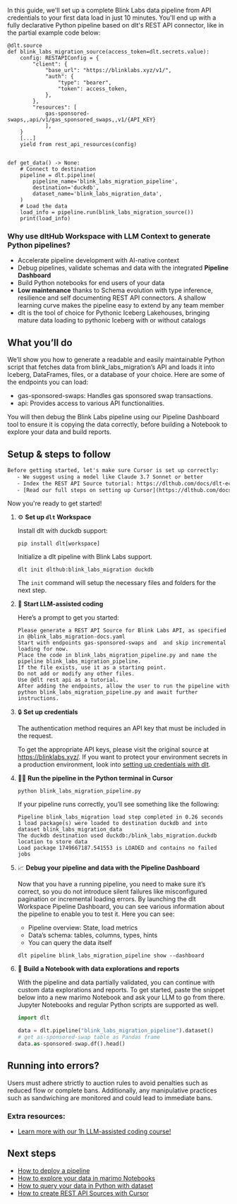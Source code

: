 In this guide, we'll set up a complete Blink Labs data pipeline from API credentials to your first data load in just 10 minutes. You'll end up with a fully declarative Python pipeline based on dlt's REST API connector, like in the partial example code below:

```python-outcome
@dlt.source
def blink_labs_migration_source(access_token=dlt.secrets.value):
    config: RESTAPIConfig = {
        "client": {
            "base_url": "https://blinklabs.xyz/v1/",
            "auth": {
                "type": "bearer",
                "token": access_token,
            },
        },
        "resources": [
            gas-sponsored-swaps,,api/v1/gas_sponsored_swaps,,v1/{API_KEY}
            ],
    }
    [...]
    yield from rest_api_resources(config)


def get_data() -> None:
    # Connect to destination
    pipeline = dlt.pipeline(
        pipeline_name='blink_labs_migration_pipeline',
        destination='duckdb',
        dataset_name='blink_labs_migration_data', 
    )
    # Load the data
    load_info = pipeline.run(blink_labs_migration_source())
    print(load_info) 
```

### Why use dltHub Workspace with LLM Context to generate Python pipelines?

- Accelerate pipeline development with AI-native context
- Debug pipelines, validate schemas and data with the integrated **Pipeline Dashboard**
- Build Python notebooks for end users of your data
- **Low maintenance** thanks to Schema evolution with type inference, resilience and self documenting REST API connectors. A shallow learning curve makes the pipeline easy to extend by any team member
- dlt is the tool of choice for Pythonic Iceberg Lakehouses, bringing mature data loading to pythonic Iceberg with or without catalogs

## What you’ll do

We’ll show you how to generate a readable and easily maintainable Python script that fetches data from blink_labs_migration’s API and loads it into Iceberg, DataFrames, files, or a database of your choice. Here are some of the endpoints you can load:

- gas-sponsored-swaps: Handles gas sponsored swap transactions.
- api: Provides access to various API functionalities.

You will then debug the Blink Labs pipeline using our Pipeline Dashboard tool to ensure it is copying the data correctly, before building a Notebook to explore your data and build reports.

## Setup & steps to follow

```default
Before getting started, let's make sure Cursor is set up correctly:
   - We suggest using a model like Claude 3.7 Sonnet or better
   - Index the REST API Source tutorial: https://dlthub.com/docs/dlt-ecosystem/verified-sources/rest_api/ and add it to context as **@dlt rest api**
   - [Read our full steps on setting up Cursor](https://dlthub.com/docs/dlt-ecosystem/llm-tooling/cursor-restapi#23-configuring-cursor-with-documentation)
```

Now you're ready to get started!

1. ⚙️ **Set up `dlt` Workspace**
    
    Install dlt with duckdb support:
    ```shell
    pip install dlt[workspace]
    ```

    Initialize a dlt pipeline with Blink Labs support.
    ```shell
    dlt init dlthub:blink_labs_migration duckdb
    ```

    The `init` command will setup the necessary files and folders for the next step.
    
2. 🤠 **Start LLM-assisted coding**
    
    Here’s a prompt to get you started:
    
    ```prompt
    Please generate a REST API Source for Blink Labs API, as specified in @blink_labs_migration-docs.yaml 
    Start with endpoints gas-sponsored-swaps and  and skip incremental loading for now. 
    Place the code in blink_labs_migration_pipeline.py and name the pipeline blink_labs_migration_pipeline. 
    If the file exists, use it as a starting point. 
    Do not add or modify any other files. 
    Use @dlt rest api as a tutorial. 
    After adding the endpoints, allow the user to run the pipeline with python blink_labs_migration_pipeline.py and await further instructions.
    ```

    
3. 🔒 **Set up credentials** 
    
    The authentication method requires an API key that must be included in the request.
    
    To get the appropriate API keys, please visit the original source at https://blinklabs.xyz/.
    If you want to protect your environment secrets in a production environment, look into [setting up credentials with dlt](https://dlthub.com/docs/walkthroughs/add_credentials).
    
4. 🏃‍♀️ **Run the pipeline in the Python terminal in Cursor**
    
    ```shell
    python blink_labs_migration_pipeline.py
    ```
    
    If your pipeline runs correctly, you’ll see something like the following:
    
    ```shell
    Pipeline blink_labs_migration load step completed in 0.26 seconds
    1 load package(s) were loaded to destination duckdb and into dataset blink_labs_migration_data
    The duckdb destination used duckdb:/blink_labs_migration.duckdb location to store data
    Load package 1749667187.541553 is LOADED and contains no failed jobs
    ```
    
5. 📈 **Debug your pipeline and data with the Pipeline Dashboard**

    Now that you have a running pipeline, you need to make sure it’s correct, so you do not introduce silent failures like misconfigured pagination or incremental loading errors. By launching the dlt Workspace Pipeline Dashboard, you can see various information about the pipeline to enable you to test it. Here you can see:
    - Pipeline overview: State, load metrics
    - Data’s schema: tables, columns, types, hints
    - You can query the data itself
    
    ```shell
    dlt pipeline blink_labs_migration_pipeline show --dashboard
    ```
    
6. 🐍 **Build a Notebook with data explorations and reports**

    With the pipeline and data partially validated, you can continue with custom data explorations and reports. To get started, paste the snippet below into a new marimo Notebook and ask your LLM to go from there. Jupyter Notebooks and regular Python scripts are supported as well.

    
    ```python
    import dlt

   data = dlt.pipeline("blink_labs_migration_pipeline").dataset()
   # get as-sponsored-swap table as Pandas frame
   data.as-sponsored-swap.df().head()
    ```

## Running into errors?

Users must adhere strictly to auction rules to avoid penalties such as reduced flow or complete bans. Additionally, any manipulative practices such as sandwiching are monitored and could lead to immediate bans.

### Extra resources:

- [Learn more with our 1h LLM-assisted coding course!](https://www.youtube.com/watch?v=GGid70rnJuM)

## Next steps

- [How to deploy a pipeline](https://dlthub.com/docs/walkthroughs/deploy-a-pipeline)
- [How to explore your data in marimo Notebooks](https://dlthub.com/docs/general-usage/dataset-access/marimo)
- [How to query your data in Python with dataset](https://dlthub.com/docs/general-usage/dataset-access/dataset)
- [How to create REST API Sources with Cursor](https://dlthub.com/docs/dlt-ecosystem/llm-tooling/cursor-restapi)